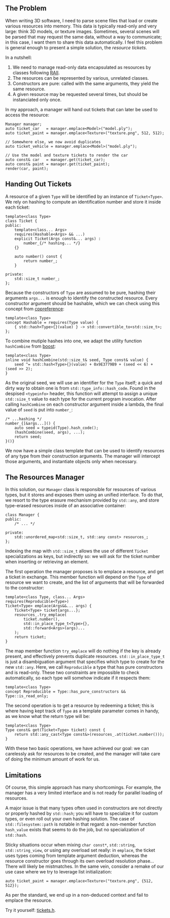 ## The Problem
When writing 3D software, I need to parse scene files that load or create various resources into memory.
This data is typically read-only and very large: think 3D models, or texture images.
Sometimes, several scenes will be parsed that may request the same data, without a way to communicate; in this case, I want them to share this data automatically.
I feel this problem is general enough to present a simple solution, the *resource tickets*.

In a nutshell:
1. We need to manage read-only data encapsulated as resources by classes following [RAII](https://en.cppreference.com/w/cpp/language/raii).
2. The resources can be represented by various, unrelated classes.
3. Constructors are pure: called with the same arguments, they yield the same resource.
4. A given resource may be requested several times, but should be instanciated only once.

In my approach, a manager will hand out tickets that can later be used to access the resource:
```cpp20
Manager manager;
auto ticket_car   = manager.emplace<Model>("model.ply");
auto ticket_paint = manager.emplace<Texture>("texture.png", 512, 512);

// Somewhere else, we now avoid duplicates
auto ticket_vehicle = manager.emplace<Model>("model.ply");

// Use the model and texture tickets to render the car
auto const& car   = manager.get(ticket_car);
auto const& paint = manager.get(ticket_paint);
render(car, paint);
```


## Handing Out Tickets

A resource of a given `Type` will be identified by an instance of `Ticket<Type>`.
We rely on hashing to compute an identification number and store it inside each ticket:

```cpp20
template<class Type>
class Ticket {
public:
    template<class... Args>
    requires(Hashable<Args> && ...)
    explicit Ticket(Args const&... args) :
        number_{/* hashing... */}
    {}

    auto number() const {
        return number_;
    }

private:
    std::size_t number_;
};
```

Because the constructors of `Type` are assumed to be pure, hashing their arguments `args...` is enough to identify the constructed resource.
Every constructor argument should be hashable, which we can check using this concept from [cppreference](https://en.cppreference.com/w/cpp/language/constraints):

```cpp20
template<class Type>
concept Hashable = requires(Type value) {
    { std::hash<Type>{}(value) } -> std::convertible_to<std::size_t>;
};
```

To combine mutiple hashes into one, we adapt the utility function `hashCombine` from [boost](https://www.boost.org/doc/libs/1_55_0/doc/html/hash/reference.html#boost.hash_combine):

```cpp20
template<class Type>
inline void hashCombine(std::size_t& seed, Type const& value) {
    seed ^= std::hash<Type>{}(value) + 0x9E3779B9 + (seed << 6) + (seed >> 2);
}
```

As the original seed, we will use an identifier for the `Type` itself; a quick and dirty way to obtain one is from `std::type_info::hash_code`.
Found in the despised `<typeinfo>` header, this function will attempt to assign a unique `std::size_t` value to each type for the current program invocation.
After calling `hashCombine` on each constructor argument inside a lambda, the final value of `seed` is put into `number_`:

```cpp20
/* ...hashing */
number_{[&args...]() {
    auto seed = typeid(Type).hash_code();
    (hashCombine(seed, args), ...);
    return seed;
}()}
```

We now have a simple class template that can be used to identify resources of any type from their construction arguments.
The manager will intercept those arguments, and instantiate objects only when necessary.


## The Resources Manager

In this solution, our `Manager` class is responsible for resources of various types, but it stores and exposes them using an unified interface.
To do that, we resort to the type erasure mechanism provided by `std::any`, and store type-erased resources inside of an associative container:

```cpp20
class Manager {
public:
    /* ... */

private:
    std::unordered_map<std::size_t, std::any const> resources_;
};
```

Indexing the map with `std::size_t` allows the use of different `Ticket` specializations as keys, but indirectly so: we will ask for the ticket number when inserting or retrieving an element.

The first operation the manager proposes is to emplace a resource, and get a ticket in exchange.
This member function will depend on the `Type` of resource we want to create, and the list of arguments that will be forwarded to the constructor:

```cpp20
template<class Type, class... Args>
requires(Reproducible<Type>)
Ticket<Type> emplace(Args&&... args) {
    Ticket<Type> ticket{args...};
    resources_.try_emplace(
        ticket.number(),
        std::in_place_type_t<Type>{},
        std::forward<Args>(args)...
    );
    return ticket;
}
```

The map member function `try_emplace` will do nothing if the key is already present, and effectively prevents duplicate resources. `std::in_place_type_t` is just a disambiguation argument that specifies which type to create for the new `std::any`.
Here, we call `Reproducible` a type that has pure constructors and is read-only.
These two constraints are impossible to check automatically, so each type will somehow indicate if it respects them:

```cpp20
template<class Type>
concept Reproducible = Type::has_pure_constructors && Type::is_read_only;
```

The second operation is to get a resource by redeeming a ticket; this is where having kept track of `Type` as a template parameter comes in handy, as we know what the return type will be:

```cpp20
template<class Type>
Type const& get(Ticket<Type> ticket) const {
    return std::any_cast<Type const&>(resources_.at(ticket.number()));
}
```

With these two basic operations, we have achieved our goal: we can carelessly ask for resources to be created, and the manager will take care of doing the minimum amount of work for us.

## Limitations

Of course, this simple approach has many shortcomings.
For example, the manager has a very limited interface and is not ready for parallel loading of resources.

A major issue is that many types often used in constructors are not directly or properly hashed by `std::hash`; you will have to specialize it for custom types, or even roll out your own hashing solution.
The case of `std::filesystem::path` is notable in that regard: a non-member function `hash_value` exists that seems to do the job, but no specialization of `std::hash`.

Sticky situations occur when mixing `char const*`, `std::string`, `std::string_view`, or using any overload set really: in `emplace`, the ticket uses types coming from template argument deduction, whereas the resource constructor goes through its own overload resolution phase...
There will likely be mistmatches.
In the same vein, consider a remake of our use case where we try to leverage list initialization:

```cpp20
auto ticket_paint = manager.emplace<Texture>("texture.png", {512, 512});
```

As per the standard, we end up in a non-deduced context and fail to emplace the resource.

Try it yourself: [tickets.h](./tickets.h).
